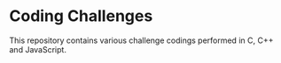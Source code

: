 # Coding Challenges
This repository contains various challenge codings performed in C, C++ and JavaScript.
